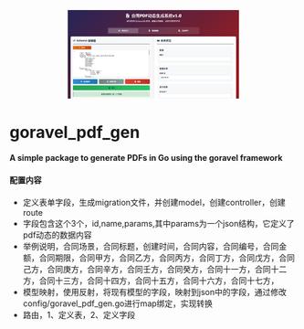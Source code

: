<p align="center">
  <img src="https://github.com/hulutech-web/goravel_pdf_gen/blob/master/images/logo.png?raw=true" width="300"  />
</p>

# goravel_pdf_gen
#### A simple package to generate PDFs in Go using the goravel framework
#### 配置内容
- 定义表单字段，生成migration文件，并创建model，创建controller，创建route
- 字段包含这个3个，id,name,params,其中params为一个json结构，它定义了pdf动态的数据内容
- 举例说明，合同场景，合同标题，创建时间，合同内容，合同编号，合同金额，合同期限，合同甲方，合同乙方，合同丙方，合同丁方，合同戊方，合同己方，合同庚方，合同辛方，合同壬方，合同癸方，合同十一方，合同十二方，合同十三方，合同十四方，合同十五方，合同十六方，合同十七方，
- 模型映射，使用反射，将现有模型的字段，映射到json中的字段，通过修改config/goravel_pdf_gen.go进行map绑定，实现转换
- 路由，1、定义表，2、定义字段